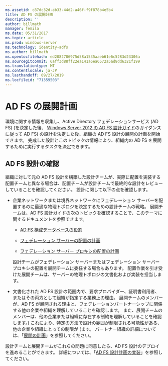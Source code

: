 ```yaml
---
ms.assetid: c87dc32d-ab33-44d2-a46f-f9f878b4e5b4
title: AD FS の展開計画
description: ''
author: billmath
manager: femila
ms.date: 05/31/2017
ms.topic: article
ms.prod: windows-server
ms.technology: identity-adfs
ms.author: billmath
ms.openlocfilehash: ed2082706975d58a1535aaeb61e6c5283d23306a
ms.sourcegitcommit: 6aff3d88ff22ea141a6ea6572a5ad8dd6321f199
ms.translationtype: MT
ms.contentlocale: ja-JP
ms.lasthandoff: 09/27/2019
ms.locfileid: "71359503"
---
```

# <a name="planning-to-deploy-ad-fs"></a>AD FS の展開計画


環境に関する情報を収集し、Active Directory フェデレーションサービス (AD FS) \(を決定した後、 [Windows Server 2012 の AD FS 設計ガイド](https://technet.microsoft.com/library/dd807036.aspx)のガイダンスに従って AD FS\) の設計を決定した後、組織の AD FS 設計の展開の計画を開始できます。 完成した設計とこのトピックの情報により、組織内の AD FS を展開するために実行するタスクを決定できます。  
  
## <a name="reviewing-your-ad-fs-design"></a>AD FS 設計の確認  
組織に対して元の AD FS 設計を構築した設計チームが、実際に配置を実装する配置チームと異なる場合は、配置チームが設計チームで最終的な設計をレビューしていることを確認してください。 設計に関して以下の点を確認します。  
  
-   企業ネットワークまたは境界ネットワークにフェデレーション サーバーを配置するのに最適な物理トポロジを決定するための設計チームの戦略。 展開チームは、AD FS 設計ガイドの次のトピックを確認することで、このテーマに関するドキュメントを参照できます。  
  
    -   [AD FS 構成データベースの役割](../../ad-fs/technical-reference/The-Role-of-the-AD-FS-Configuration-Database.md)  
  
    -   [フェデレーション サーバーの配置の計画](https://technet.microsoft.com/library/dd807069.aspx)  
  
    -   [フェデレーション サーバー プロキシの配置の計画](https://technet.microsoft.com/library/dd807130.aspx)  
  
    設計チームがフェデレーション サーバーまたはフェデレーション サーバー プロキシの配置を展開チームに委任する場合もあります。 配置作業を引き受けた展開チームは、サーバーの物理トポロジの文書化および実装を担当します。  
  
-   文書化された AD FS 設計の範囲内で、要求プロバイダー、証明書利用者、またはその両方として組織が指定する業務上の理由。 展開チームのメンバーが、AD FS が展開される理由と、フェデレーションパートナーシップに関係する他の企業や組織を理解していることを確認します。 また、展開チームのメンバーは、他の企業または組織に存在する制約を理解していることを確認します。\) これにより、特定の方法で設計の範囲が制限される可能性がある、他の企業や組織にとっての制限が \(ます。 パートナー組織の詳細については、「[展開の計画](https://technet.microsoft.com/library/dd807083.aspx)」を参照してください。  
  
設計チームと展開チームがこれらの問題に同意したら、AD FS 設計のデプロイを進めることができます。 詳細については、「[AD FS 設計計画の実装](Implementing-Your-AD-FS-Design-Plan.md)」を参照してください。  
